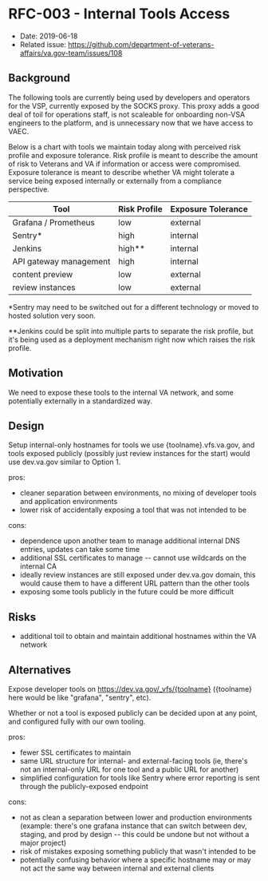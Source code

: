 # RFC-003 - Internal Tools Access

- Date: 2019-06-18
- Related issue: https://github.com/department-of-veterans-affairs/va.gov-team/issues/108

## Background

The following tools are currently being used by developers and operators for the VSP, currently exposed by the SOCKS proxy. This proxy adds a good deal of toil for operations staff, is not scaleable for onboarding non-VSA engineers to the platform, and is unnecessary now that we have access to VAEC.

Below is a chart with tools we maintain today along with perceived risk profile and exposure tolerance. Risk profile is meant to describe the amount of risk to Veterans and VA if information or access were compromised. Exposure tolerance is meant to describe whether VA might tolerate a service being exposed internally or externally from a compliance perspective.

| Tool | Risk Profile | Exposure Tolerance |
| --- | --- | --- |
| Grafana / Prometheus | low | external |
| Sentry* | high | internal |
| Jenkins | high** | internal |
| API gateway management | high | internal |
| content preview | low | external |
| review instances | low | external |

*Sentry may need to be switched out for a different technology or moved to hosted solution very soon.

**Jenkins could be split into multiple parts to separate the risk profile, but it's being used as a deployment mechanism right now which raises the risk profile.

## Motivation

We need to expose these tools to the internal VA network, and some potentially externally in a standardized way.

## Design

Setup internal-only hostnames for tools we use {toolname}.vfs.va.gov, and tools exposed publicly (possibly just review instances for the start) would use dev.va.gov similar to Option 1.

pros:

- cleaner separation between environments, no mixing of developer tools and application environments
- lower risk of accidentally exposing a tool that was not intended to be

cons:

- dependence upon another team to manage additional internal DNS entries, updates can take some time
- additional SSL certificates to manage -- cannot use wildcards on the internal CA
- ideally review instances are still exposed under dev.va.gov domain, this would cause them to have a different URL pattern than the other tools
- exposing some tools publicly in the future could be more difficult

## Risks

- additional toil to obtain and maintain additional hostnames within the VA network

## Alternatives

Expose developer tools on https://dev.va.gov/_vfs/{toolname} ({toolname} here would be like "grafana", "sentry", etc).

Whether or not a tool is exposed publicly can be decided upon at any point, and configured fully with our own tooling.

pros:

- fewer SSL certificates to maintain
- same URL structure for internal- and external-facing tools (ie, there's not an internal-only URL for one tool and a public URL for another)
- simplified configuration for tools like Sentry where error reporting is sent through the publicly-exposed endpoint

cons:

- not as clean a separation between lower and production environments (example: there's one grafana instance that can switch between dev, staging, and prod by design -- this could be undone but not without a major project)
- risk of mistakes exposing something publicly that wasn't intended to be
- potentially confusing behavior where a specific hostname may or may not act the same way between internal and external clients
